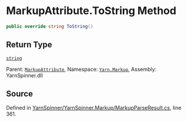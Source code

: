 # MarkupAttribute.ToString Method


```csharp
public override string ToString()
```

## Return Type
[`string`](https://docs.microsoft.com/dotnet/api/System.String)


<div class="class-metadata">

Parent: [`MarkupAttribute`](/api/csharp/yarn.markup/markupattribute.md), Namespace: [`Yarn.Markup`](/api/csharp/yarn.markup/README.md), Assembly: YarnSpinner.dll
</div>

## Source
Defined in [YarnSpinner/YarnSpinner.Markup/MarkupParseResult.cs](https://github.com/YarnSpinnerTool/YarnSpinner//blob/develop/YarnSpinner/YarnSpinner.Markup/MarkupParseResult.cs#L361), line 361.
